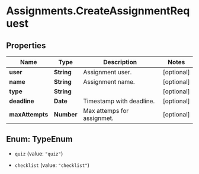 # Assignments.CreateAssignmentRequest

## Properties

Name | Type | Description | Notes
------------ | ------------- | ------------- | -------------
**user** | **String** | Assignment user. | [optional] 
**name** | **String** | Assignment name. | [optional] 
**type** | **String** |  | [optional] 
**deadline** | **Date** | Timestamp with deadline. | [optional] 
**maxAttempts** | **Number** | Max attemps for assignmet. | [optional] 



## Enum: TypeEnum


* `quiz` (value: `"quiz"`)

* `checklist` (value: `"checklist"`)





